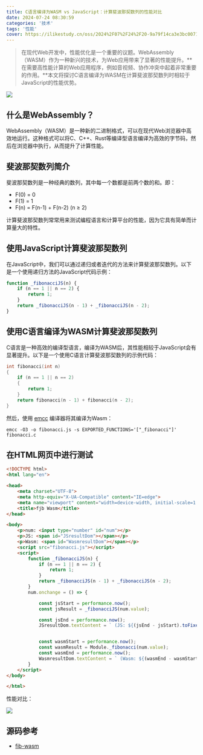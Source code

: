 ```yaml
---
title: C语言编译为WASM vs JavaScript：计算斐波那契数列的性能对比
date: 2024-07-24 08:30:59
categories: '技术'
tags: '性能'
cover: https://ilikestudy.cn/oss/2024%2F07%2F24%2F20-9a79f14ca3e3bc00713ed76546f05d7c-26ac8c.webp
---
```


> 在现代Web开发中，性能优化是一个重要的议题。WebAssembly（WASM）作为一种新兴的技术，为Web应用带来了显著的性能提升。**在需要高性能计算的Web应用程序，例如音视频、协作冲突中起着非常重要的作用。**本文将探讨C语言编译为WASM在计算斐波那契数列时相较于JavaScript的性能优势。

![](https://ilikestudy.cn/oss/2024%2F07%2F26%2F-02c46aee9974e0cb789073d42c0abf9a--eca445.png)

## 什么是WebAssembly？

WebAssembly（WASM）是一种新的二进制格式，可以在现代Web浏览器中高效地运行。这种格式可以将C、C++、Rust等编译型语言编译为高效的字节码，然后在浏览器中执行，从而提升了计算性能。



## 斐波那契数列简介

斐波那契数列是一种经典的数列，其中每一个数都是前两个数的和。即：

- F(0) = 0
- F(1) = 1
- F(n) = F(n-1) + F(n-2)  (n ≥ 2)

计算斐波那契数列常常用来测试编程语言和计算平台的性能，因为它具有简单而计算量大的特性。

## 使用JavaScript计算斐波那契数列

在JavaScript中，我们可以通过递归或者迭代的方法来计算斐波那契数列。以下是一个使用递归方法的JavaScript代码示例：

```javascript
function _fibonacciJS(n) {
    if (n == 1 || n == 2) {
        return 1;
    }
    return _fibonacciJS(n - 1) + _fibonacciJS(n - 2);
}
```

## 使用C语言编译为WASM计算斐波那契数列
C语言是一种高效的编译型语言，编译为WASM后，其性能相较于JavaScript会有显著提升。以下是一个使用C语言计算斐波那契数列的示例代码：
```c
int fibonacci(int n)
{
    if (n == 1 || n == 2)
    {
        return 1;
    }
    return fibonacci(n - 1) + fibonacci(n - 2);
}
```
然后，使用 [emcc](https://emscripten.org/docs/tools_reference/emcc.html) 编译器将其编译为Wasm：
```shell
emcc -O3 -o fibonacci.js -s EXPORTED_FUNCTIONS='["_fibonacci"]' fibonacci.c
```
## 在HTML网页中进行测试
```html
<!DOCTYPE html>
<html lang="en">

<head>
    <meta charset="UTF-8">
    <meta http-equiv="X-UA-Compatible" content="IE=edge">
    <meta name="viewport" content="width=device-width, initial-scale=1.0">
    <title>fjb Wasm</title>
</head>

<body>
    <p>num: <input type="number" id="num"></p>
    <p>JS: <span id="JSresultDom"></span></p>
    <p>Wasm: <span id="WasmresultDom"></span></p>
    <script src="fibonacci.js"></script>
    <script>
        function _fibonacciJS(n) {
            if (n == 1 || n == 2) {
                return 1;
            }
            return _fibonacciJS(n - 1) + _fibonacciJS(n - 2);
        }
        num.onchange = () => {

            const jsStart = performance.now();
            const jsResult = _fibonacciJS(num.value);

            const jsEnd = performance.now();
            JSresultDom.textContent = ` (JS: ${(jsEnd - jsStart).toFixed(2)}ms)   jsResult: ${jsResult}`;


            const wasmStart = performance.now();
            const wasmResult = Module._fibonacci(num.value);
            const wasmEnd = performance.now();
            WasmresultDom.textContent = ` (Wasm: ${(wasmEnd - wasmStart).toFixed(2)}ms)   wasmResult: ${wasmResult}`;
        }
    </script>
</body>

</html>
```
性能对比：

![](https://ilikestudy.cn/oss/2024%2F07%2F24%2F20-0734f478e0ecdabf2d470a841208277d-853ba9.webp)

## 源码参考
- [fib-wasm](https://github.com/AquaHydro/code-examples/tree/main/fib-wasm)
